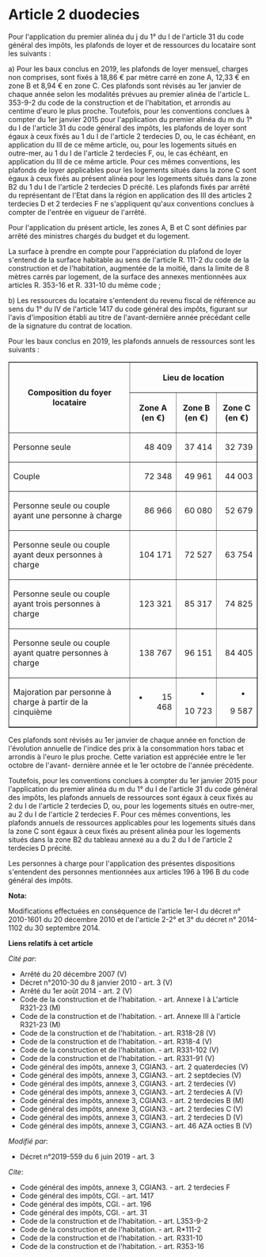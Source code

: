 # Article 2 duodecies

Pour l'application du premier alinéa du j du 1° du I de l'article 31 du code général des impôts, les plafonds de loyer et de
ressources du locataire sont les suivants :

a) Pour les baux conclus en 2019, les plafonds de loyer mensuel, charges non comprises, sont fixés à 18,86 € par mètre carré
en zone A, 12,33 € en zone B et 8,94 € en zone C. Ces plafonds sont révisés au 1er janvier de chaque année selon les
modalités prévues au premier alinéa de l'article L. 353-9-2 du code de la construction et de l'habitation, et arrondis au
centime d'euro le plus proche. Toutefois, pour les conventions conclues à compter du 1er janvier 2015 pour l'application du
premier alinéa du m du 1° du I de l'article 31 du code général des impôts, les plafonds de loyer sont égaux à ceux fixés au 1
du I de l'article 2 terdecies D, ou, le cas échéant, en application du III de ce même article, ou, pour les logements situés
en outre-mer, au 1 du I de l'article 2 terdecies F, ou, le cas échéant, en application du III de ce même article. Pour ces
mêmes conventions, les plafonds de loyer applicables pour les logements situés dans la zone C sont égaux à ceux fixés au
présent alinéa pour les logements situés dans la zone B2 du 1 du I de l'article 2 terdecies D précité. Les plafonds fixés par
arrêté du représentant de l'Etat dans la région en application des III des articles 2 terdecies D et 2 terdecies F ne
s'appliquent qu'aux conventions conclues à compter de l'entrée en vigueur de l'arrêté.

Pour l'application du présent article, les zones A, B et C sont définies par arrêté des ministres chargés du budget et du
logement.

La surface à prendre en compte pour l'appréciation du plafond de loyer s'entend de la surface habitable au sens de l'article
R. 111-2 du code de la construction et de l'habitation, augmentée de la moitié, dans la limite de 8 mètres carrés par
logement, de la surface des annexes mentionnées aux articles R. 353-16 et R. 331-10 du même code ;

b) Les ressources du locataire s'entendent du revenu fiscal de référence au sens du 1° du IV de l'article 1417 du code
général des impôts, figurant sur l'avis d'imposition établi au titre de l'avant-dernière année précédant celle de la
signature du contrat de location.

Pour les baux conclus en 2019, les plafonds annuels de ressources sont les suivants :

<table border="1">
  <tbody>
    <tr>
      <th rowspan="2">Composition du foyer locataire</th>
      <th colspan="3">

Lieu de location</th>
    </tr>
    <tr>
      <th>

Zone A (en €)</th>
      <th>

Zone B (en €)</th>
      <th>

Zone C (en €)</th>
    </tr>
    <tr>
      <td align="left">

Personne seule</td>
      <td align="right">

48 409</td>
      <td align="right">

37 414</td>
      <td align="right">

32 739</td>
    </tr>
    <tr>
      <td align="left">

Couple</td>
      <td align="right">

72 348</td>
      <td align="right">

49 961</td>
      <td align="right">

44 003</td>
    </tr>
    <tr>
      <td align="left">

Personne seule ou couple ayant une personne à charge</td>
      <td align="right">

86 966</td>
      <td align="right">

60 080</td>
      <td align="right">

52 679</td>
    </tr>
    <tr>
      <td align="left">

Personne seule ou couple ayant deux personnes à charge</td>
      <td align="right">

104 171</td>
      <td align="right">

72 527</td>
      <td align="right">

63 754</td>
    </tr>
    <tr>
      <td align="left">

Personne seule ou couple ayant trois personnes à charge</td>
      <td align="right">

123 321</td>
      <td align="right">

85 317</td>
      <td align="right">

74 825</td>
    </tr>
    <tr>
      <td align="left">

Personne seule ou couple ayant quatre personnes à charge</td>
      <td align="right">

138 767</td>
      <td align="right">

96 151</td>
      <td align="right">

84 405</td>
    </tr>
    <tr>
      <td align="left">

Majoration par personne à charge à partir de la cinquième</td>
      <td align="right">

+ 15 468</td>
      <td align="right">

+ 10 723</td>
      <td align="right">

+ 9 587</td>
    </tr>
  </tbody>
</table>

Ces plafonds sont révisés au 1er janvier de chaque année en fonction de l'évolution annuelle de l'indice des prix à la
consommation hors tabac et arrondis à l'euro le plus proche. Cette variation est appréciée entre le 1er octobre de l'avant-
dernière année et le 1er octobre de l'année précédente.

Toutefois, pour les conventions conclues à compter du 1er janvier 2015 pour l'application du premier alinéa du m du 1° du I
de l'article 31 du code général des impôts, les plafonds annuels de ressources sont égaux à ceux fixés au 2 du I de l'article
2 terdecies D, ou, pour les logements situés en outre-mer, au 2 du I de l'article 2 terdecies F. Pour ces mêmes conventions,
les plafonds annuels de ressources applicables pour les logements situés dans la zone C sont égaux à ceux fixés au présent
alinéa pour les logements situés dans la zone B2 du tableau annexé au a du 2 du I de l'article 2 terdecies D précité.

Les personnes à charge pour l'application des présentes dispositions s'entendent des personnes mentionnées aux articles 196 à
196 B du code général des impôts.

**Nota:**

Modifications effectuées en conséquence de l'article 1er-I du décret n° 2010-1601 du 20 décembre 2010 et de l'article 2-2° et
3° du décret n° 2014-1102 du 30 septembre 2014.

**Liens relatifs à cet article**

_Cité par_:

  - Arrêté du 20 décembre 2007 (V)
  - Décret n°2010-30 du 8 janvier 2010 - art. 3 (V)
  - Arrêté du 1er août 2014 - art. 2 (V)
  - Code de la construction et de l'habitation. - art. Annexe I à L'article R321-23 (M)
  - Code de la construction et de l'habitation. - art. Annexe III à l'article R321-23 (M)
  - Code de la construction et de l'habitation. - art. R318-28 (V)
  - Code de la construction et de l'habitation. - art. R318-4 (V)
  - Code de la construction et de l'habitation. - art. R331-102 (V)
  - Code de la construction et de l'habitation. - art. R331-91 (V)
  - Code général des impôts, annexe 3, CGIAN3. - art. 2 quaterdecies (V)
  - Code général des impôts, annexe 3, CGIAN3. - art. 2 septdecies (V)
  - Code général des impôts, annexe 3, CGIAN3. - art. 2 terdecies (V)
  - Code général des impôts, annexe 3, CGIAN3. - art. 2 terdecies A (V)
  - Code général des impôts, annexe 3, CGIAN3. - art. 2 terdecies B (M)
  - Code général des impôts, annexe 3, CGIAN3. - art. 2 terdecies C (V)
  - Code général des impôts, annexe 3, CGIAN3. - art. 2 terdecies D (V)
  - Code général des impôts, annexe 3, CGIAN3. - art. 46 AZA octies B (V)

_Modifié par_:

  - Décret n°2019-559 du 6 juin 2019 - art. 3

_Cite_:

  - Code général des impôts, annexe 3, CGIAN3. - art. 2 terdecies F
  - Code général des impôts, CGI. - art. 1417
  - Code général des impôts, CGI. - art. 196
  - Code général des impôts, CGI. - art. 31
  - Code de la construction et de l'habitation. - art. L353-9-2
  - Code de la construction et de l'habitation. - art. R*111-2
  - Code de la construction et de l'habitation. - art. R331-10
  - Code de la construction et de l'habitation. - art. R353-16
